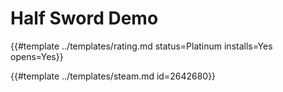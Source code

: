 # Half Sword Demo
<!-- script:Aliases[] -->

{{#template ../templates/rating.md status=Platinum installs=Yes opens=Yes}}



{{#template ../templates/steam.md id=2642680}}
